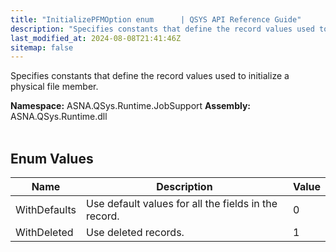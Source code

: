 ```yaml
---
title: "InitializePFMOption enum      | QSYS API Reference Guide"
description: "Specifies constants that define the record values used to initialize a physical file member. "
last_modified_at: 2024-08-08T21:41:46Z
sitemap: false
---
```


Specifies constants that define the record values used to initialize a physical file member.

**Namespace:** ASNA.QSys.Runtime.JobSupport
**Assembly:** ASNA.QSys.Runtime.dll
<br>
<br>

## Enum Values

| Name | Description | Value
| --- | --- | --- 
| WithDefaults | Use default values for all the fields in the record. | 0 |
| WithDeleted | Use deleted records. | 1 |
